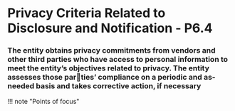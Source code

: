 # Privacy Criteria Related to Disclosure and Notification - P6.4


### The entity obtains privacy commitments from vendors and other third parties who have access to personal information to meet the entity’s objectives related to privacy. The entity assesses those parties’ compliance on a periodic and as-needed basis and takes corrective action, if necessary
!!! note "Points of focus"
